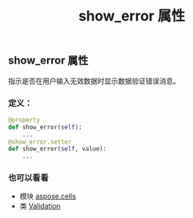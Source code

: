 ﻿---
title: show_error 属性
second_title: Aspose.Cells for Python via .NET API 参考文献
description:
type: docs
weight: 250
url: /zh/python-net/aspose.cells/validation/show_error/
is_root: false
---
## show_error 属性

指示是否在用户输入无效数据时显示数据验证错误消息。
### 定义：
```python
@property
def show_error(self):
    ...
@show_error.setter
def show_error(self, value):
    ...
```

### 也可以看看
* 模块 [aspose.cells](../../)
* 类 [Validation](/cells/zh/python-net/aspose.cells/validation)
